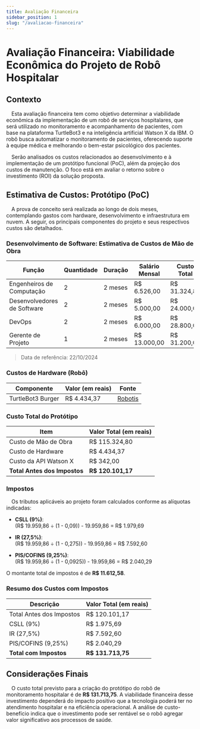 ```yaml
---
title: Avaliação Financeira
sidebar_position: 1
slug: "/avaliacao-financeira"
---
```

# Avaliação Financeira: Viabilidade Econômica do Projeto de Robô Hospitalar

## Contexto

&emsp;Esta avaliação financeira tem como objetivo determinar a viabilidade econômica da implementação de um robô de serviços hospitalares, que será utilizado no monitoramento e acompanhamento de pacientes, com base na plataforma TurtleBot3 e na inteligência artificial Watson X da IBM. O robô busca automatizar o monitoramento de pacientes, oferecendo suporte à equipe médica e melhorando o bem-estar psicológico dos pacientes.

&emsp;Serão analisados os custos relacionados ao desenvolvimento e à implementação de um protótipo funcional (PoC), além da projeção dos custos de manutenção. O foco está em avaliar o retorno sobre o investimento (ROI) da solução proposta.

## Estimativa de Custos: Protótipo (PoC)

&emsp;A prova de conceito será realizada ao longo de dois meses, contemplando gastos com hardware, desenvolvimento e infraestrutura em nuvem. A seguir, os principais componentes do projeto e seus respectivos custos são detalhados.

### Desenvolvimento de Software: Estimativa de Custos de Mão de Obra

| Função                        | Quantidade | Duração | Salário Mensal | Custo Total   | Fonte                |
| ----------------------------- | ---------- | ------- | -------------- | ------------- | -------------------- |
| Engenheiros de Computação     | 2          | 2 meses | R$ 6.526,00    | R$ 31.324,80  | [Vagas.com](https://www.vagas.com.br/cargo/engenheiro-de-computacao) |
| Desenvolvedores de Software   | 2          | 2 meses | R$ 5.000,00    | R$ 24.000,00  | [Glassdoor](https://www.glassdoor.com.br/Salários/desenvolvedor-de-software-salário-SRCH_KO0,25.htm) |
| DevOps                        | 2          | 2 meses | R$ 6.000,00    | R$ 28.800,00  | [Glassdoor](https://www.glassdoor.com.br/Salários/devops-salário-SRCH_KO0,6.htm) |
| Gerente de Projeto            | 1          | 2 meses | R$ 13.000,00   | R$ 31.200,00  | [Glassdoor](https://www.glassdoor.com.br/Salários/gerente-de-projetos-salário-SRCH_KO0,19.htm) |

> Data de referência: 22/10/2024

### Custos de Hardware (Robô)

| Componente                     | Valor (em reais)  | Fonte          |
| ------------------------------ | ----------------- | -------------- |
| TurtleBot3 Burger               | R$ 4.434,37       | [Robotis](https://www.robotis.us/turtlebot-3-burger-us/)        |

### Custo Total do Protótipo

| Item                                | Valor Total (em reais) |
| ----------------------------------- | ---------------------- |
| Custo de Mão de Obra                | R$ 115.324,80          |
| Custo de Hardware                   | R$ 4.434,37            |
| Custo da API Watson X               | R$ 342,00              |
| **Total Antes dos Impostos**        | **R$ 120.101,17**       |

### Impostos

&emsp;Os tributos aplicáveis ao projeto foram calculados conforme as alíquotas indicadas:

- **CSLL (9%)**:  
(R$ 19.959,86 ÷ (1 - 0,09)) - 19.959,86 = R$ 1.979,69

- **IR (27,5%)**:  
(R$ 19.959,86 ÷ (1 - 0,275)) - 19.959,86 = R$ 7.592,60

- **PIS/COFINS (9,25%)**:  
(R$ 19.959,86 ÷ (1 - 0,0925)) - 19.959,86 = R$ 2.040,29

O montante total de impostos é de **R$ 11.612,58**.

### Resumo dos Custos com Impostos

| Descrição                           | Valor Total (em reais) |
| ----------------------------------- | ---------------------- |
| Total Antes dos Impostos            | R$ 120.101,17          |
| CSLL (9%)                           | R$ 1.975,69            |
| IR (27,5%)                          | R$ 7.592,60            |
| PIS/COFINS (9,25%)                  | R$ 2.040,29            |
| **Total com Impostos**              | **R$ 131.713,75**      |

## Considerações Finais

&emsp;O custo total previsto para a criação do protótipo do robô de monitoramento hospitalar é de **R$ 131.713,75**. A viabilidade financeira desse investimento dependerá do impacto positivo que a tecnologia poderá ter no atendimento hospitalar e na eficiência operacional. A análise de custo-benefício indica que o investimento pode ser rentável se o robô agregar valor significativo aos processos de saúde.